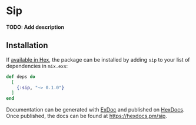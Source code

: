 # Sip

**TODO: Add description**

## Installation

If [available in Hex](https://hex.pm/docs/publish), the package can be installed
by adding `sip` to your list of dependencies in `mix.exs`:

```elixir
def deps do
  [
    {:sip, "~> 0.1.0"}
  ]
end
```

Documentation can be generated with [ExDoc](https://github.com/elixir-lang/ex_doc)
and published on [HexDocs](https://hexdocs.pm). Once published, the docs can
be found at <https://hexdocs.pm/sip>.

